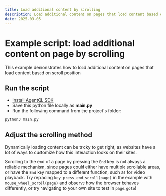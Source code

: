 ```yaml
---
title: Load additional content by scrolling
description: Load additional content on pages that load content based on scroll position.
date: 2025-03-05
---
```


# Example script: load additional content on page by scrolling

This example demonstrates how to load additional content on pages that load content based on scroll position

## Run the script

- [Install AgentQL SDK](https://docs.agentql.com/installation/sdk-installation)
- Save this python file locally as **main.py**
- Run the following command from the project's folder:

```bash
python3 main.py
```

## Adjust the scrolling method

Dynamically loading content can be tricky to get right, as websites have a lot of ways to customize how this interaction looks on their sites.

Scrolling to the end of a page by pressing the `End` key is not always a reliable mechanism, since pages could either have multiple scrollable areas, or have the `End` key mapped to a different function, such as for video playback. Try replacing `key_press_end_scroll(page)` in the example with `mouse_wheel_scroll(page)` and observe how the browser behaves differently, or try navigating to your own site to test in `page.goto`!
